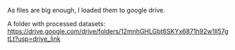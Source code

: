 As files are big enough, I loaded them to google drive. 

A folder with processed datasets:
https://drive.google.com/drive/folders/12mnhGHLGbt6SKYx6871h92w1ll57gtLt?usp=drive_link
